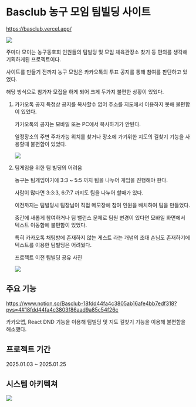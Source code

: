 # Basclub 농구 모임 팀빌딩 사이트

<https://basclub.vercel.app/>

<img src="https://github.com/user-attachments/assets/a8525699-d1d9-419d-8c01-3dbce8f340db" />

주마다 모이는 농구동호회 인원들의 팀빌딩 및 모임 체육관장소 찾기 등 편의를 생각해 기획하게된 프로젝트이다.

사이트를 만들기 전까지 농구 모임은 카카오톡의 투표 공지를 통해 참여를 판단하고 있었다.

해당 방식으로 참가자 모집을 하게 되어 크게 두가지 불편한 상황이 있었다.

1. 카카오톡 공지 특정상 공지를 복사할수 없어 주소를 지도에서 이용하지 못해 불편함이 있었다.

    카카오톡의 공지는 모바일 또는 PC에서 복사하기가 안된다.

    일정장소의 주변 주차가능 위치를 찾거나 장소에 가기위한 지도의 길찾기 기능을 사용할때 불편함이 있었다.

    ![](https://github.com/user-attachments/assets/9f98f777-7f97-4f2c-ace5-8b896c320fc9)

2. 팀게임을 위한 팀 빌딩의 어려움

    농구는 팀게임이기에 3:3 ~ 5:5 까지 팀을 나누어 게임을 진행해야 한다.

    사람이 많다면 3:3:3, 6:7:7 까지도 팀을 나누어 할때가 있다.

    이전까지는 팀빌딩시 팀장님이 직접 메모장에 참여 인원을 배치하여 팀을 만들었다.

    중간에 새롭게 참여하거나 팀 밸런스 문제로 팀원 변경이 있다면 모바일 화면에서 텍스트 이동함에 불편함이 있었다.

    특히 카카오톡 채팅방에 존재하지 않는 게스트 라는 개념의 초대 손님도 존재하기에 텍스트를 이용한 팀빌딩은 어려웠다.

    프로젝트 이전 팀빌딩 공유 사진

    ![](https://github.com/user-attachments/assets/8eb03bdd-963e-4bf4-87d2-cd9d3f6fab89)

## 주요 기능

<https://www.notion.so/Basclub-18fdd44fa4c3805ab16afe4bb7edf318?pvs=4#18fdd44fa4c3803f86aad9a85c54f26c>

카카오맵, React DND 기능을 이용해 팀빌딩 및 지도 길찾기 기능을 이용해 불편함을 해소했다.

## 프로젝트 기간

2025.01.03 ~ 2025.01.25

## 시스템 아키텍쳐

<img src="https://private-user-images.githubusercontent.com/105588857/409029797-5c53a221-f1e9-450e-88b6-014c358b7905.png?jwt=eyJhbGciOiJIUzI1NiIsInR5cCI6IkpXVCJ9.eyJpc3MiOiJnaXRodWIuY29tIiwiYXVkIjoicmF3LmdpdGh1YnVzZXJjb250ZW50LmNvbSIsImtleSI6ImtleTUiLCJleHAiOjE3Mzg1NzI3MTAsIm5iZiI6MTczODU3MjQxMCwicGF0aCI6Ii8xMDU1ODg4NTcvNDA5MDI5Nzk3LTVjNTNhMjIxLWYxZTktNDUwZS04OGI2LTAxNGMzNThiNzkwNS5wbmc_WC1BbXotQWxnb3JpdGhtPUFXUzQtSE1BQy1TSEEyNTYmWC1BbXotQ3JlZGVudGlhbD1BS0lBVkNPRFlMU0E1M1BRSzRaQSUyRjIwMjUwMjAzJTJGdXMtZWFzdC0xJTJGczMlMkZhd3M0X3JlcXVlc3QmWC1BbXotRGF0ZT0yMDI1MDIwM1QwODQ2NTBaJlgtQW16LUV4cGlyZXM9MzAwJlgtQW16LVNpZ25hdHVyZT0zOGMxNTIzOWU4MzJiNWNhOTExY2ZiZjI3MzQ2NTQ0MzQ0MjI4NDA0ZDVkZjEyNzNmNDFlODExYmE2YzQ3NmI4JlgtQW16LVNpZ25lZEhlYWRlcnM9aG9zdCJ9.IW1RS9e11gxmBwvSaoa958ZeJ9BEsRn5pXAemRp6-d4">
